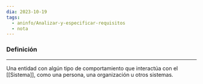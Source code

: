 ```yaml
---
dia: 2023-10-19
tags:
  - aninfo/Analizar-y-especificar-requisitos
  - nota
---
```

### Definición
---
Una entidad con algún tipo de comportamiento que interactúa con el [[Sistema]], como una persona, una organización u otros sistemas.